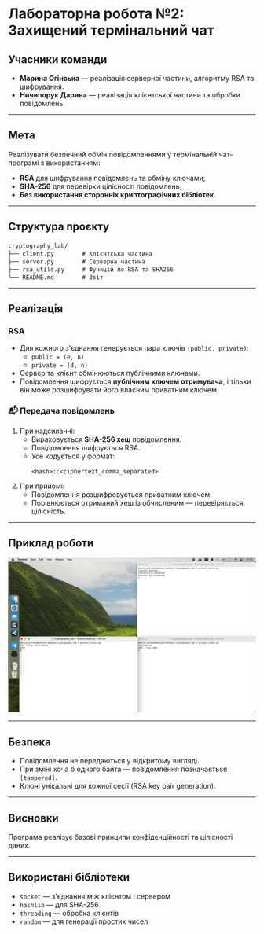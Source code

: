 # Лабораторна робота №2: Захищений термінальний чат

## Учасники команди
- **Марина Огінська** — реалізація серверної частини, алгоритму RSA та шифрування.
- **Ничипорук Дарина** — реалізація клієнтської частини та обробки повідомлень.

---

## Мета
Реалізувати безпечний обмін повідомленнями у термінальній чат-програмі з використанням:
- **RSA** для шифрування повідомлень та обміну ключами;
- **SHA-256** для перевірки цілісності повідомлень;
- **Без використання сторонніх криптографічних бібліотек**.

---

## Структура проєкту
```
cryptography_lab/
├── client.py        # Клієнтська частина
├── server.py        # Серверна частина
├── rsa_utils.py     # Функцій по RSA та SHA256
└── README.md        # Звіт
```
---

## Реалізація

### RSA
- Для кожного з'єднання генерується пара ключів `(public, private)`:
  - `public = (e, n)`
  - `private = (d, n)`
- Сервер та клієнт обмінюються публічними ключами.
- Повідомлення шифрується **публічним ключем отримувача**, і тільки він може розшифрувати його власним приватним ключем.

### 📬 Передача повідомлень
1. При надсиланні:
   - Вираховується **SHA-256 хеш** повідомлення.
   - Повідомлення шифрується RSA.
   - Усе кодується у формат:
     ```
     <hash>::<ciphertext_comma_separated>
     ```
2. При прийомі:
   - Повідомлення розшифровується приватним ключем.
   - Порівнюється отриманий хеш із обчисленим — перевіряється цілісність.

---

## Приклад роботи
![usage_example](/usage_example.png)

---

## Безпека
- Повідомлення не передаються у відкритому вигляді.
- При зміні хоча б одного байта — повідомлення позначається `[tampered]`.
- Ключі унікальні для кожної сесії (RSA key pair generation).

---

## Висновки
Програма реалізує базові принципи конфіденційності та цілісності даних.

---

## Використані бібліотеки
- `socket` — з'єднання між клієнтом і сервером
- `hashlib` — для SHA-256
- `threading` — обробка клієнтів
- `random` — для генерації простих чисел
